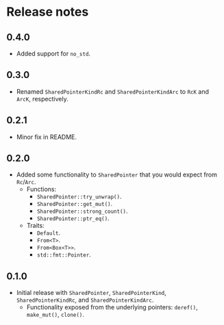 # Release notes

## 0.4.0

* Added support for `no_std`.

## 0.3.0

* Renamed `SharedPointerKindRc` and `SharedPointerKindArc` to `RcK` and `ArcK`, respectively.

## 0.2.1

* Minor fix in README.

## 0.2.0

* Added some functionality to `SharedPointer` that you would expect from `Rc`/`Arc`.
  * Functions:
    * `SharedPointer::try_unwrap()`.
    * `SharedPointer::get_mut()`.
    * `SharedPointer::strong_count()`.
    * `SharedPointer::ptr_eq()`.
  * Traits:
    * `Default`.
    * `From<T>`.
    * `From<Box<T>>`.
    * `std::fmt::Pointer`.

## 0.1.0

* Initial release with `SharedPointer`, `SharedPointerKind`, `SharedPointerKindRc`, and `SharedPointerKindArc`.
  * Functionality exposed from the underlying pointers: `deref()`, `make_mut()`, `clone()`.
